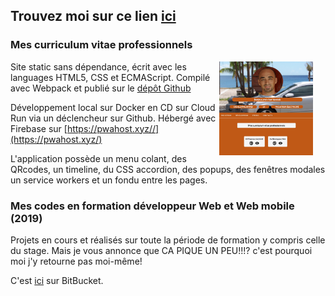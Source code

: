 ## Trouvez moi sur ce lien [ici](https://pwahost.xyz/)

### Mes curriculum vitae professionnels
<img align="right" style="margin:0 20px 10px 0;" src="https://github.com/Cursusdev/cv-pwahost/blob/master/img/PerformCV_1200w1200h.jpg?raw=true" alt="cv image" width="150" height="150"/>

Site static sans dépendance, écrit avec les languages HTML5, CSS et ECMAScript. Compilé avec Webpack  et publié sur le [dépôt Github](https://github.com/Cursusdev/cv-pwahost)

Développement local sur Docker en CD sur Cloud Run via un déclencheur sur Github. Hébergé avec Firebase sur [https://pwahost.xyz//](https://pwahost.xyz/)

L'application possède un menu colant, des QRcodes, un timeline, du CSS accordion, des popups, des fenêtres modales un service workers et un fondu entre les pages.

### Mes codes en formation développeur Web et Web mobile (2019)

Projets en cours et réalisés sur toute la période de formation y compris celle du stage.
Mais je vous annonce que CA PIQUE UN PEU!!!? c'est pourquoi moi j'y retourne pas moi-même!

C'est [ici](https://bitbucket.org/repo/all/1?name=cursusdev) sur BitBucket.
